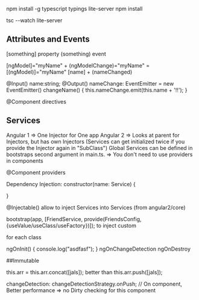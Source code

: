 npm install -g typescript typings lite-server
npm install

tsc --watch
lite-server


## Attributes and Events
[something] property
(something) event

[ngModel]="myName" + (ngModelChange)="myName" = [(ngModel)]="myName"
[name] + (nameChanged)

 @Input() name:string;
 @Output() nameChange: EventEmitter<string> = new EventEmitter()
 changeName() {
    this.nameChange.emit(this.name + '!!');
 }
 
 @Component
 directives
 
 ## Services
 
Angular 1 => One Injector for One app
Angular 2 => Looks at parent for Injectors, but has own Injectors (Services can get initialized twice if you provide the Injector again in "SubClass")
Global Services can be defined in bootstraps second argument in main.ts. => You don't need to use providers in components

 @Component
 providers
 
 Dependency Injection:
  constructor(name: Service) {
  
  }
  
 @Injectable() allow to inject Services into Services (from angular2/core)
 
 bootstrap(app, [FriendService, provide(FriendsConfig, {useValue/useClass/useFactory})]); to inject custom
 
 for each class
 
  ngOnInit() {
    console.log("asdfasf");
 }
 ngOnChangeDetection
 ngOnDestroy


##Immutable

this.arr = this.arr.concat([jals]);
better than
this.arr.push([jals]);

changeDetection: changeDetectionStrategy.onPush; // On component, Better performance => no Dirty checking for this component

